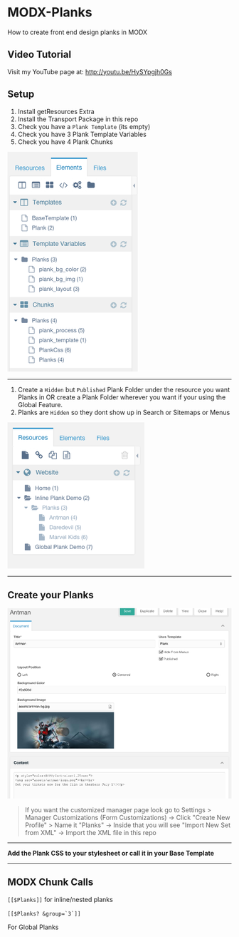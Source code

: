 # MODX-Planks
How to create front end design planks in MODX

## Video Tutorial

Visit my YouTube page at: http://youtu.be/HySYpgjh0Gs

## Setup

1. Install getResources Extra
2. Install the Transport Package in this repo
3. Check you have a `Plank Template` (its empty)
4. Check you have 3 Plank Template Variables
5. Check you have 4 Plank Chunks 

![tree](plank-transpo-tree.png)

---

1. Create a `Hidden` but `Published` Plank Folder under the resource you want Planks in OR create a Plank Folder wherever you want if your using the Global Feature.
2. Planks are `Hidden` so they dont show up in Search or Sitemaps or Menus

![tree](plank-resource-tree.png)

---

## Create your Planks

![plank-mgr](plank-manager.png)


> If you want the customized manager page look go to Settings > Manager Customizations (Form Customizations) -> Click "Create New Profile" > Name it "Planks" -> Inside that you will see "Import New Set from XML" -> Import the XML file in this repo


---

**Add the Plank CSS to your stylesheet or call it in your Base Template**

---

## MODX Chunk Calls

`[[$Planks]]` for inline/nested planks

```[[$Planks? &group=`3`]]```

For Global Planks
